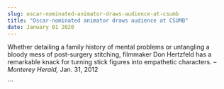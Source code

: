 ```yaml
---
slug: oscar-nominated-animator-draws-audience-at-csumb
title: "Oscar-nominated animator draws audience at CSUMB"
date: January 01 2020
---
```


 
<p>
  Whether detailing a family history of mental problems or untangling a bloody
  mess of post-surgery stitching, filmmaker Don Hertzfeld has a remarkable knack
  for turning stick figures into empathetic characters. –
  <em>Monterey Herald,</em> Jan. 31, 2012
</p>
```
